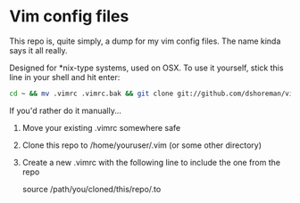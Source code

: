# Vim config files

This repo is, quite simply, a dump for my vim config files. The name kinda says it all really.

Designed for \*nix-type systems, used on OSX. To use it yourself, stick this line in your shell and hit enter:
```sh
cd ~ && mv .vimrc .vimrc.bak && git clone git://github.com/dshoreman/vim-config.git .vim && echo "source ~/.vim/vimrc" > .vimrc
```

If you'd rather do it manually...

1. Move your existing .vimrc somewhere safe
2. Clone this repo to /home/youruser/.vim (or some other directory)
3. Create a new .vimrc with the following line to include the one from the repo

    source /path/you/cloned/this/repo/.to
